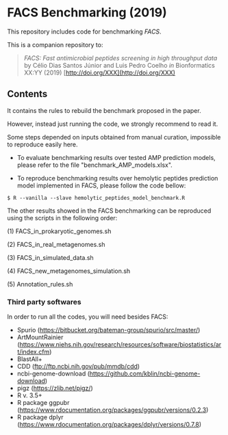 # FACS Benchmarking (2019)

This repository includes code for benchmarking *FACS*.

This is a companion repository to:

> _FACS: Fast antimicrobial peptides screening in high throughput data_
> by Célio Dias Santos Júnior and Luis Pedro Coelho _in_ Bionformatics XX:YY (2019)
> [http://doi.org/XXX](http://doi.org/XXX)


## Contents

It contains the rules to rebuild the benchmark proposed in the paper.

However, instead just running the code, we strongly recommend to read it.

Some steps depended on inputs obtained from manual curation, impossible to reproduce easily here.

- To evaluate benchmarking results over tested AMP prediction models, please refer to the file "benchmark_AMP_models.xlsx".

- To reproduce benchmarking results over hemolytic peptides prediction model implemented in FACS, please follow the code bellow:

```
$ R --vanilla --slave hemolytic_peptides_model_benchmark.R
```

The other results showed in the FACS benchmarking can be reproduced using the scripts in the following order:

(1) FACS_in_prokaryotic_genomes.sh

(2) FACS_in_real_metagenomes.sh

(3) FACS_in_simulated_data.sh

(4) FACS_new_metagenomes_simulation.sh

(5) Annotation_rules.sh


### Third party softwares

In order to run all the codes, you will need besides FACS:

- Spurio (https://bitbucket.org/bateman-group/spurio/src/master/)
- ArtMountRainier (https://www.niehs.nih.gov/research/resources/software/biostatistics/art/index.cfm)
- BlastAll+
- CDD (ftp://ftp.ncbi.nih.gov/pub/mmdb/cdd)
- ncbi-genome-download (https://github.com/kblin/ncbi-genome-download)
- pigz (https://zlib.net/pigz/)
- R v. 3.5+
- R package ggpubr (https://www.rdocumentation.org/packages/ggpubr/versions/0.2.3)
- R package dplyr (https://www.rdocumentation.org/packages/dplyr/versions/0.7.8)

